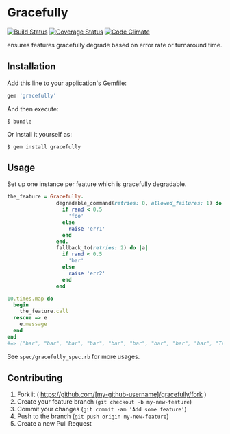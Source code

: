 # Gracefully

[![Build Status](https://travis-ci.org/crowdworks/gracefully.svg?branch=master)](https://travis-ci.org/crowdworks/gracefully)
[![Coverage Status](https://coveralls.io/repos/crowdworks/gracefully/badge.png?branch=master)](https://coveralls.io/r/crowdworks/gracefully?branch=master)
[![Code Climate](https://codeclimate.com/github/crowdworks/gracefully/badges/gpa.svg)](https://codeclimate.com/github/crowdworks/gracefully)

ensures features gracefully degrade based on error rate or turnaround time.

## Installation

Add this line to your application's Gemfile:

```ruby
gem 'gracefully'
```

And then execute:

    $ bundle

Or install it yourself as:

    $ gem install gracefully

## Usage

Set up one instance per feature which is gracefully degradable.

```ruby
the_feature = Gracefully.
                degradable_command(retries: 0, allowed_failures: 1) do |a|
                  if rand < 0.5
                    'foo'
                  else
                    raise 'err1'
                  end
                end.
                fallback_to(retries: 2) do |a|
                  if rand < 0.5
                    'bar'
                  else
                    raise 'err2'
                  end
                end

10.times.map do
  begin
    the_feature.call
  rescue => e
    e.message
  end
end
#=> ["bar", "bar", "bar", "bar", "bar", "bar", "bar", "bar", "bar", "Tried to get the value of a failure"]
```

See `spec/gracefully_spec.rb` for more usages.

## Contributing

1. Fork it ( https://github.com/[my-github-username]/gracefully/fork )
2. Create your feature branch (`git checkout -b my-new-feature`)
3. Commit your changes (`git commit -am 'Add some feature'`)
4. Push to the branch (`git push origin my-new-feature`)
5. Create a new Pull Request
